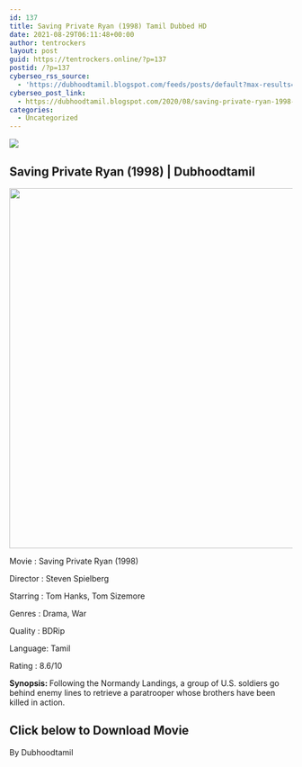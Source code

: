 ```yaml
---
id: 137
title: Saving Private Ryan (1998) Tamil Dubbed HD
date: 2021-08-29T06:11:48+00:00
author: tentrockers
layout: post
guid: https://tentrockers.online/?p=137
postid: /?p=137
cyberseo_rss_source:
  - 'https://dubhoodtamil.blogspot.com/feeds/posts/default?max-results=150&start-index=151'
cyberseo_post_link:
  - https://dubhoodtamil.blogspot.com/2020/08/saving-private-ryan-1998-tamil-dubbed-hd.html
categories:
  - Uncategorized
---
```

<div class="media_block">
  <img src="https://1.bp.blogspot.com/-1kSAzXC4OF0/XyrGAro3ObI/AAAAAAAAA_Y/5tz5TbRnXvM-Pu66bur1pkHi1ka2_mYGwCLcBGAsYHQ/s72-c/images%2B%252819%2529.jpeg" class="media_thumbnail" />
</div>

## <span>Saving Private Ryan (1998) | Dubhoodtamil</span>

<div class="separator">
  <a href="https://1.bp.blogspot.com/-1kSAzXC4OF0/XyrGAro3ObI/AAAAAAAAA_Y/5tz5TbRnXvM-Pu66bur1pkHi1ka2_mYGwCLcBGAsYHQ/s658/images%2B%252819%2529.jpeg"><img border="0" data-original-height="658" data-original-width="466" height="640" src="https://1.bp.blogspot.com/-1kSAzXC4OF0/XyrGAro3ObI/AAAAAAAAA_Y/5tz5TbRnXvM-Pu66bur1pkHi1ka2_mYGwCLcBGAsYHQ/s640/images%2B%252819%2529.jpeg" /></a>
</div>

Movie	<span></span>:	<span></span>Saving Private Ryan (1998)

Director	<span></span>:	<span></span>Steven Spielberg

Starring	<span></span>:	<span></span>Tom Hanks, Tom Sizemore&nbsp;

<div readability="9">
  Genres<span> </span>:<span> </span>Drama, War</p> 
  
  <p>
    Quality<span> </span>:<span> </span>BDRip
  </p>
  
  <p>
    Language:<span> </span>Tamil
  </p>
  
  <p>
    Rating<span> </span>:<span> </span>8.6/10
  </p>
  
  <p>
    <b>Synopsis: </b>Following the Normandy Landings, a group of U.S. soldiers go behind enemy lines to retrieve a paratrooper whose brothers have been killed in action.
  </p>
</div>

## **<span>Click below to Download Movie</span>**

By Dubhoodtamil